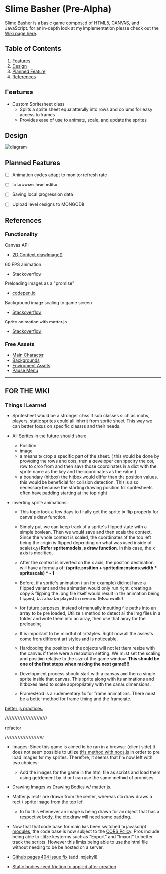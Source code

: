 # Slime Basher (Pre-Alpha)
Slime Basher is a basic game composed of HTML5, CANVAS, and JavaScript.
for an in-depth look at my implementation please check out the [Wiki page here](https://github.com/TarikVu/Deepwood/wiki).

## Table of Contents
1. [Features](#feats)
1. [Design](#design)
1. [Planned Feature](#pfeats)
1. [References](#refs)

## <a name="feats"></a> Features
- Custom Spritesheet class
  - Splits a sprite sheet equalatterally into rows and collums for easy access to frames
  - Provides ease of use to animate, scale, and update the sprites


## <a name="design"></a> Design
![diagram](https://cdn.discordapp.com/attachments/1204513288214413352/1204513303695458435/deepwood.PNG?ex=65d5016e&is=65c28c6e&hm=f685046994b119c3fcd3e8721f9da9345e6a1b0b1cf4dad3ec1606a95f07241d&)

## <a name="pfeats"></a> Planned Features
- [ ] Animation cycles adapt to monitor refresh rate
- [ ] In browser level editor
- [ ] Saving local progression data
- [ ] Upload level designs to MONGODB

    
## <a name="refs"></a> References 
### Functionality
Canvas API
- [2D Context drawImage()](https://developer.mozilla.org/en-US/docs/Web/API/CanvasRenderingContext2D/drawImage)

60 FPS animation
- [Stackoverflow](https://stackoverflow.com/questions/19764018/controlling-fps-with-requestanimationframe)

Preloading images as a "promise"
- [codepen.io](https://codepen.io/isakov/pen/pogvWPY?editors=0010)

Background image scaling to game screen
- [Stackoverflow](https://stackoverflow.com/questions/23104582/scaling-an-image-to-fit-on-canvas)

Sprite animation with matter.js
- [Stackoverflow](https://stackoverflow.com/questions/65207865/matter-js-is-there-any-way-to-animate-my-sprite)

### Free Assets
- [Main Character](https://rvros.itch.io/animated-pixel-hero)
- [Backgrounds](https://free-game-assets.itch.io/free-summer-pixel-art-backgrounds)
- [Enviroment Assets](https://free-game-assets.itch.io/free-summer-pixel-art-backgrounds)
- [Pause Menu](https://srtoasty.itch.io/ui-assets-pack-2)


---
## FOR THE WIKI 
### Things I Learned

- Spritesheet would be a stronger class if sub classes such as mobs,
players, static sprites could all inherit from sprite sheet.  This way we can better focus on specific classes and their needs.
- All Sprites in the future should share 
  - Position
  - image
  - a means to crop a specific part of the sheet. ( this would be done by providing the 
  rows and cols,  then a developer can specify the col, row to crop from and then save those coordinates in a dict with the sprite name as the key and the coordinates as the value.)
  - a boundary (hitbox) the hitbox would differ than the position values.  this would be beneficial for collision detection.  This is also necessary because the starting drawing position for spritesheets often have padding starting at the top right

- inverting sprite animations:
  - This topic took a few days to finally get the sprite to flip properly for canva's draw function.  
  - Simply put, we can keep track of a sprite's flipped state with a simple boolean.
  Then we would save and then scale the context.  Since the whole context is scaled, the coordinates of the top left being the origin is flipped depending on what was used inside of scale(x,y) **Refer spritemodels.js draw function**.  In this case, the x axis is modified,
  - After the context is inverted on the x axis, the position destination will have a formula of:
  **(sprite.position + spritedimensions.width * spritescale) * - 1**
  - Before, if a sprite's animation (run for example) did not have a flipped variant
  and the animation would only run right, creating a copy & flipping the .png file itself would result in the animation being flipped, but also be played in reverse.  (Moonwalk!)
  - for future purposes, instead of manually inputting file paths into an array to be pre loaded, Utilize a method to detect all the img files in a folder and write them into an array, then use that array for the preloading. 

  - It is important to be mindful of artstyles.  Right now all the assests come from different art styles and is noticeable.

  - Hardcoding the position of the objects will not let them resize with the 
  canvas if there were a resolution setting. We must set the scaling and position relative to the size of the game window. **This should be one of the first steps when making the next game!!!!**

  - Development process should start with a canvas and then a single sprite inside that canvas. This sprite along with its animations and hitboxes need to scale appropriately with
  the canas dimensions. 

  - FramesHold is a rudementary fix for frame animations.  There must be a better method for frame timing and the framerate.


[better js practices.](https://www.youtube.com/watch?v=c-1dBd1_G8A)


/////////////////////////// 

refactor

/////////////////////////

- Images:  Since this game is aimed to be ran in a browser (client side) It does not seem possible to utilze [this method with node.js](https://nodejs.org/en/learn/manipulating-files/working-with-folders-in-nodejs) in order to pre load images for my sprites.  Therefore, it seems that I'm now left with two choices:
  - Add the images for the game in the html file as scripts and load them using getelement by id or I can use the same method of promises. 


- Drawing Images vs Drawing Bodies w/ matter js.
- Matter.js rects are drawn from the center, whereas ctx.draw draws a rect / sprite image from the top left 
  - to fix this whenever an image is being drawn for an object that has a respective body, the ctx.draw will need some padding. 

- Now that that code base for main has been switched to javascript [modules](https://developer.mozilla.org/en-US/docs/Web/JavaScript/Guide/Modules), the code base is now subject to the [CORS Policy](https://stackoverflow.com/questions/52919331/access-to-script-at-from-origin-null-has-been-blocked-by-cors-policy).  Pros include being able to utilze keyterms such as "Export" and "Import" to better track the scripts.  However this limits being able to use the html file without needing to be be hosted on a server. 


- [Github pages 404 issue fix](https://stackoverflow.com/questions/11577147/how-to-fix-http-404-on-github-pages) (add .nojekyll)

- [Static bodies need friction to applied after creation](https://github.com/liabru/matter-js/issues/694)